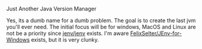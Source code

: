 Just Another Java Version Manager

Yes, its a dumb name for a dumb problem. The goal is to create the last jvm you'll ever need. The initial focus will be for windows, MacOS and Linux are not be a priority since [jenv/jenv](https://github.com/jenv/jenv) exists. I'm aware [FelixSelter/JEnv-for-Windows](https://github.com/FelixSelter/JEnv-for-Window) exists, but it is very clunky.

